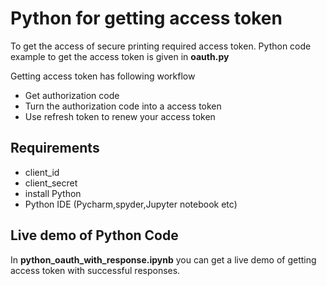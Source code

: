 
# Python for getting access token

To get the access of secure printing  required access token. Python code example to get the access token is given in **oauth.py** 

Getting access token has following workflow

- Get authorization code 
- Turn the authorization code into a access token
- Use refresh token to  renew your access token

## Requirements

- client_id
- client_secret
- install Python
- Python IDE (Pycharm,spyder,Jupyter notebook etc)


## Live demo of Python Code

In **python_oauth_with_response.ipynb** you can get a live demo of getting access token with successful responses.
